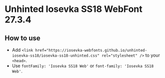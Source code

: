 # Unhinted Iosevka SS18 WebFont 27.3.4

## How to use

- Add `<link href="https://iosevka-webfonts.github.io/unhinted-iosevka-ss18/iosevka-ss18-unhinted.css" rel="stylesheet" />` to your `<head>`.
- Use `fontFamily: 'Iosevka SS18 Web'` or `font-family: 'Iosevka SS18 Web'`.
